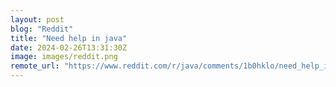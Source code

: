 ```yaml
---
layout: post
blog: "Reddit"
title: "Need help in java"
date: 2024-02-26T13:31:30Z
image: images/reddit.png
remote_url: "https://www.reddit.com/r/java/comments/1b0hklo/need_help_in_java/"
---
```

